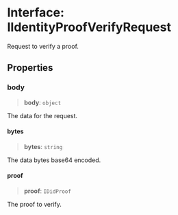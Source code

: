# Interface: IIdentityProofVerifyRequest

Request to verify a proof.

## Properties

### body

> **body**: `object`

The data for the request.

#### bytes

> **bytes**: `string`

The data bytes base64 encoded.

#### proof

> **proof**: `IDidProof`

The proof to verify.
